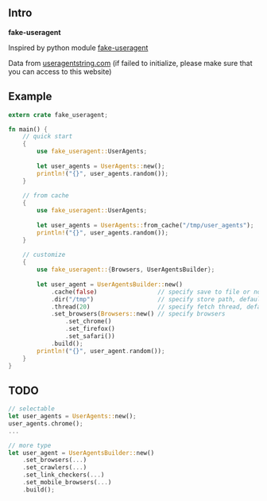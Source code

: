 ## Intro

**fake-useragent**

Inspired by python module [fake-useragent](https://github.com/hellysmile/fake-useragent)

Data from [useragentstring.com](http://useragentstring.com) (if failed to initialize, please make sure that you can access to this website)

## Example

```rust
extern crate fake_useragent;

fn main() {
    // quick start
    {
        use fake_useragent::UserAgents;
        
        let user_agents = UserAgents::new();
        println!("{}", user_agents.random());
    }
    
    // from cache
    {
        use fake_useragent::UserAgents;
        
        let user_agents = UserAgents::from_cache("/tmp/user_agents");
        println!("{}", user_agents.random());
    }
    
    // customize
    {
        use fake_useragent::{Browsers, UserAgentsBuilder};
        
        let user_agent = UserAgentsBuilder::new()
            .cache(false)                 // specify save to file or not, default true
            .dir("/tmp")                  // specify store path, default dir `./`; default filename `user_agents`
            .thread(20)                   // specify fetch thread, default 20
            .set_browsers(Browsers::new() // specify browsers
                .set_chrome()
                .set_firefox()
                .set_safari())
            .build();
        println!("{}", user_agent.random());        
    }
}
```

## TODO

```rust
// selectable
let user_agents = UserAgents::new();
user_agents.chrome();
...

// more type
let user_agent = UserAgentsBuilder::new()
    .set_browsers(...)
    .set_crawlers(...)
    .set_link_checkers(...)
    .set_mobile_browsers(...)
    .build();
```
